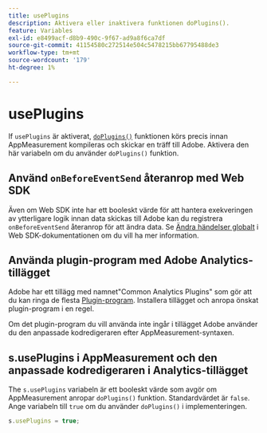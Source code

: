 ```yaml
---
title: usePlugins
description: Aktivera eller inaktivera funktionen doPlugins().
feature: Variables
exl-id: e8499acf-d8b9-490c-9f67-ad9a8f6ca7df
source-git-commit: 41154580c272514e504c5478215bb67795488de3
workflow-type: tm+mt
source-wordcount: '179'
ht-degree: 1%

---
```


# usePlugins

If `usePlugins` är aktiverat, [`doPlugins()`](../functions/doplugins.md) funktionen körs precis innan AppMeasurement kompileras och skickar en träff till Adobe. Aktivera den här variabeln om du använder `doPlugins()` funktion.

## Använd `onBeforeEventSend` återanrop med Web SDK

Även om Web SDK inte har ett booleskt värde för att hantera exekveringen av ytterligare logik innan data skickas till Adobe kan du registrera `onBeforeEventSend` återanrop för att ändra data. Se [Ändra händelser globalt](https://experienceleague.adobe.com/docs/experience-platform/edge/fundamentals/tracking-events.html#modifying-events-globally) i Web SDK-dokumentationen om du vill ha mer information.

## Använda plugin-program med Adobe Analytics-tillägget

Adobe har ett tillägg med namnet&quot;Common Analytics Plugins&quot; som gör att du kan ringa de flesta [Plugin-program](../plugins/impl-plugins.md). Installera tillägget och anropa önskat plugin-program i en regel.

Om det plugin-program du vill använda inte ingår i tillägget Adobe använder du den anpassade kodredigeraren efter AppMeasurement-syntaxen.

## s.usePlugins i AppMeasurement och den anpassade kodredigeraren i Analytics-tillägget

The `s.usePlugins` variabeln är ett booleskt värde som avgör om AppMeasurement anropar `doPlugins()` funktion. Standardvärdet är `false`. Ange variabeln till `true` om du använder `doPlugins()` i implementeringen.

```js
s.usePlugins = true;
```
